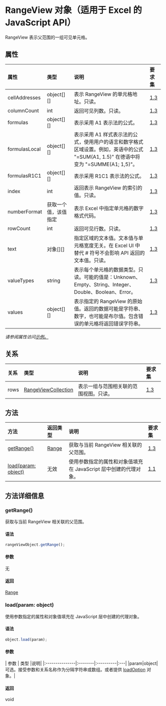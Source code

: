 # <a name="rangeview-object-javascript-api-for-excel"></a>RangeView 对象（适用于 Excel 的 JavaScript API）

RangeView 表示父范围的一组可见单元格。

## <a name="properties"></a>属性

| 属性     | 类型   |说明| 要求集|
|:---------------|:--------|:----------|:----|
|cellAddresses|object[][]|表示 RangeView 的单元格地址。只读。|[1.3](../requirement-sets/excel-api-requirement-sets.md)|
|columnCount|int|返回可见列数。只读。|[1.3](../requirement-sets/excel-api-requirement-sets.md)|
|formulas|object[][]|表示采用 A1 表示法的公式。|[1.3](../requirement-sets/excel-api-requirement-sets.md)|
|formulasLocal|object[][]|表示采用 A1 样式表示法的公式，使用用户的语言和数字格式区域设置。例如，英语中的公式 "=SUM(A1, 1.5)" 在德语中将变为 "=SUMME(A1; 1,5)"。|[1.3](../requirement-sets/excel-api-requirement-sets.md)|
|formulasR1C1|object[][]|表示采用 R1C1 表示法的公式。|[1.3](../requirement-sets/excel-api-requirement-sets.md)|
|index|int|返回表示 RangeView 的索引的值。只读。|[1.3](../requirement-sets/excel-api-requirement-sets.md)|
|numberFormat|获取一个值，该值指定|表示 Excel 中指定单元格的数字格式代码。|[1.3](../requirement-sets/excel-api-requirement-sets.md)|
|rowCount|int|返回可见行数。只读。|[1.3](../requirement-sets/excel-api-requirement-sets.md)|
|text|对象[][]|指定区域的文本值。文本值与单元格宽度无关。在 Excel UI 中替代 # 符号不会影响 API 返回的文本值。只读。|[1.3](../requirement-sets/excel-api-requirement-sets.md)|
|valueTypes|string|表示每个单元格的数据类型。只读。可能的值是：Unknown、Empty、String、Integer、Double、Boolean、Error。|[1.3](../requirement-sets/excel-api-requirement-sets.md)|
|values|object[][]|表示指定的 RangeView 的原始值。返回的数据可能是字符串、数字，也可能是布尔值。包含错误的单元格将返回错误字符串。|[1.3](../requirement-sets/excel-api-requirement-sets.md)|

_请参阅属性访问[示例。](#property-access-examples)_

## <a name="relationships"></a>关系
| 关系 | 类型   |说明| 要求集|
|:---------------|:--------|:----------|:----|
|rows|[RangeViewCollection](rangeviewcollection.md)|表示一组与范围相关联的范围视图。只读。|[1.3](../requirement-sets/excel-api-requirement-sets.md)|

## <a name="methods"></a>方法

| 方法           | 返回类型    |说明| 要求集|
|:---------------|:--------|:----------|:----|
|[getRange()](#getrange)|[Range](range.md)|获取与当前 RangeView 相关联的父范围。|[1.3](../requirement-sets/excel-api-requirement-sets.md)|
|[load(param: object)](#loadparam-object)|无效|使用参数指定的属性和对象值填充在 JavaScript 层中创建的代理对象。|[1.1](../requirement-sets/excel-api-requirement-sets.md)|

## <a name="method-details"></a>方法详细信息


### <a name="getrange"></a>getRange()
获取与当前 RangeView 相关联的父范围。

#### <a name="syntax"></a>语法
```js
rangeViewObject.getRange();
```

#### <a name="parameters"></a>参数
无

#### <a name="returns"></a>返回
[Range](range.md)

### <a name="loadparam-object"></a>load(param: object)
使用参数指定的属性和对象值填充在 JavaScript 层中创建的代理对象。

#### <a name="syntax"></a>语法
```js
object.load(param);
```

#### <a name="parameters"></a>参数
| 参数    | 类型   |说明|
|:---------------|:--------|:----------|:---|
|param|object|可选。接受参数和关系名称作为分隔字符串或数组。或者提供 [loadOption](loadoption.md) 对象。|

#### <a name="returns"></a>返回
void

